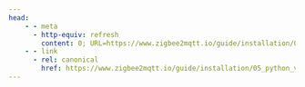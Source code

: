 ```yaml
---
head:
    - - meta
      - http-equiv: refresh
        content: 0; URL=https://www.zigbee2mqtt.io/guide/installation/05_python_virtual_environment.html
    - - link
      - rel: canonical
        href: https://www.zigbee2mqtt.io/guide/installation/05_python_virtual_environment.html
---
```

